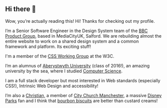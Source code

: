 ## Hi there 👋

Wow, you’re actually reading this! Hi! Thanks for checking out my profile.

I’m a Senior Software Engineer in the Design System team of the [BBC Product Group](https://careers.bbc.co.uk/content/What-We-Do/), based in MediaCityUK, Salford. We are rebuilding almost the entire website to work on a shared design system and a common framework and platform. Its exciting stuff!

I'm a member of the [CSS Working Group](https://www.w3.org/Style/CSS/) at the W3C.

I’m an alumnus of [Aberystwyth University](https://www.aber.ac.uk/) (class of 2016!), an amazing university by the sea, where I studied [Computer Science](https://courses.aber.ac.uk/undergraduate/computer-science-degree-with-industrial-year/).

I am a full stack developer but most interested in Web standards (especially CSS!), Intrinsic Web Design and accessibility!

I’m also a [Christian](https://talksat.withgoogle.com/talk/making-sense-of-god-an-invitation-to-the-skeptical), a member of [City Church Manchester](http://www.citychurchmanchester.org/), a massive [Disney Parks](https://en.wikipedia.org/wiki/Walt_Disney_Imagineering) fan and I think that [bourbon biscuits](https://en.wikipedia.org/wiki/Bourbon_biscuit) are better than custard creams!
